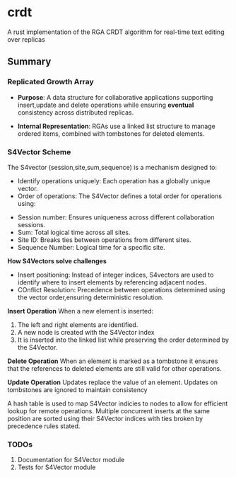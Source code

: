 # crdt
A rust implementation of  the RGA CRDT algorithm for real-time text editing over replicas

## Summary 
### Replicated Growth Array
- **Purpose**: A data structure for collaborative applications supporting insert,update and delete operations while ensuring **eventual** consistency across distributed replicas.

- **Internal Representation**: RGAs use a linked list structure to manage ordered items, combined with tombstones for deleted elements.


### S4Vector Scheme
The S4vector (session,site,sum,sequence) is a mechanism designed to:
- Identify operations uniquely: Each operation has a globally unique vector.
- Order of operations: The S4Vector defines a total order for operations using:
 * Session number: Ensures uniqueness across different collaboration sessions.
 * Sum: Total logical time across all sites.
 * Site ID: Breaks ties between operations from different sites.
 * Sequence Number: Logical time for  a specific site.

**How S4Vectors solve challenges**
- Insert positioning: Instead of integer indices, S4vectors are used to identify where to insert elements by referencing adjacent nodes.
- COnflict Resolution: Precedence between operations determined using the vector order,ensuring deterministic resolution.

**Insert Operation**
When a new element is inserted:
1. The left and right elements are identified.
2. A new node is created with the S4Vector index
3. It is inserted into the linked list while preserving the order determined by the S4Vector.

**Delete Operation**
When an element is marked as a tombstone it ensures that the references to deleted elements are still valid for other operations.

**Update Operation**
Updates replace the value of an element. Updates on tombstones are ignored to maintain consistency

A hash table is used to map S4Vector indicies to nodes to allow for efficient lookup for remote operations.
Multiple concurrent inserts at the same position are sorted using their S4Vector indices with ties broken by precedence rules stated.


### TODOs
1. Documentation for S4Vector module
2. Tests for S4Vector module


